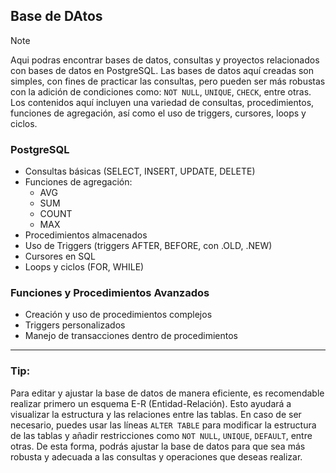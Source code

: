## Base de DAtos

> [!NOTE]
> Aqui podras encontrar bases de datos, consultas y proyectos relacionados con bases de datos en PostgreSQL. Las bases de datos aquí creadas son simples, con fines de practicar las consultas, pero pueden ser más robustas con la adición de condiciones como: `NOT NULL`, `UNIQUE`, `CHECK`, entre otras. Los contenidos aquí incluyen una variedad de consultas, procedimientos, funciones de agregación, así como el uso de triggers, cursores, loops y ciclos.

### PostgreSQL
- Consultas básicas (SELECT, INSERT, UPDATE, DELETE)
- Funciones de agregación:
  - AVG
  - SUM
  - COUNT
  - MAX
- Procedimientos almacenados
- Uso de Triggers (triggers AFTER, BEFORE, con .OLD, .NEW)
- Cursores en SQL
- Loops y ciclos (FOR, WHILE)

### Funciones y Procedimientos Avanzados
- Creación y uso de procedimientos complejos
- Triggers personalizados
- Manejo de transacciones dentro de procedimientos

---

### Tip:
Para editar y ajustar la base de datos de manera eficiente, es recomendable realizar primero un esquema E-R (Entidad-Relación). Esto ayudará a visualizar la estructura y las relaciones entre las tablas. En caso de ser necesario, puedes usar las líneas `ALTER TABLE` para modificar la estructura de las tablas y añadir restricciones como `NOT NULL`, `UNIQUE`, `DEFAULT`, entre otras. De esta forma, podrás ajustar la base de datos para que sea más robusta y adecuada a las consultas y operaciones que deseas realizar.
